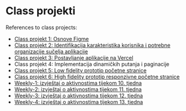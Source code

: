 # Class projekti

References to class projects:

- [Class projekt 1: Osnove Figme](/class-projects/class-project-1/)
- [Class projekt 2: Identifikacija karakteristika korisnika i potrebne organizacije sučelja aplikacije](/class-projects/class-project-2/)
- [Class projekt 3: Postavljanje aplikacije na Vercel](/class-projects/class-project-3/)
- Class projekt 4: Implementacija dinamičkih putanja i paginacije
- [Class projekt 5: Low fidelity prototip početne stranice](/class-projects/class-project-5/)
- [Class projekt 6: High fidelity prototip responzivne početne stranice](/class-projects/class-project-6/)
- [Weekly-1: izvještaj o aktivnostima tijekom 10. tjedna](/class-projects/weekly-1/)
- [Weekly-2: izvještaj o aktivnostima tijekom 11. tjedna](/class-projects/weekly-2/)
- [Weekly-3: izvještaj o aktivnostima tijekom 12. tjedna](/class-projects/weekly-3/)
- [Weekly-4: izvještaj o aktivnostima tijekom 13. tjedna](/class-projects/weekly-4/)